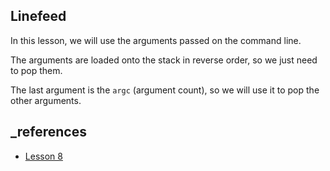 ## Linefeed

In this lesson, we will use the arguments passed on the command line.

The arguments are loaded onto the stack in reverse order, so we just need to pop them.

The last argument is the `argc` (argument count), so we will use it to pop the other arguments.

## \_references

- [Lesson 8](https://asmtutor.com/#lesson8)
